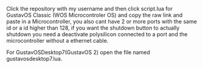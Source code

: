 

<!--
**gustavo838383883/gustavo838383883** is a ✨ _special_ ✨ repository because its `README.md` (this file) appears on your GitHub profile.

Here are some ideas to get you started:

- 🔭 I’m currently working on ...
- 🌱 I’m currently learning ...
- 👯 I’m looking to collaborate on ...
- 🤔 I’m looking for help with ...
- 💬 Ask me about ...
- 📫 How to reach me: ...
- 😄 Pronouns: ...
- ⚡ Fun fact: ...
-->

Click the repository with my username and then click script.lua for GustavOS Classic (WOS Microcontroler OS) and copy the raw link and paste in a Microcontroller, you also cant have 2 or more ports with the same id or a id higher than 128, if you want the shutdown button to actually shutdown you need a deactivate polysilicon connected to a port and the microcontroller without a ethernet cable.

For GustavOSDesktop7(GustavOS 2) open the file named gustavosdesktop7.lua.
